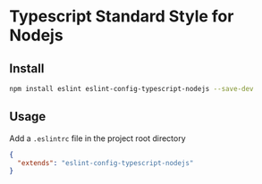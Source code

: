 # Typescript Standard Style for Nodejs

## Install

```bash
npm install eslint eslint-config-typescript-nodejs --save-dev
```

## Usage

Add a `.eslintrc` file in the project root directory

```json
{
  "extends": "eslint-config-typescript-nodejs"
}
```
